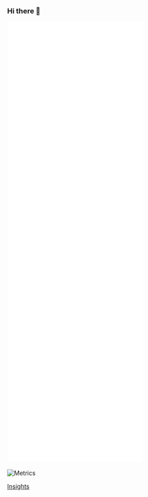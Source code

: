### Hi there 👋

<!--
**rjsuzuki/rjsuzuki** is a ✨ _special_ ✨ repository because its `README.md` (this file) appears on your GitHub profile.

Here are some ideas to get you started:

- 🔭 I’m currently working on ...
- 🌱 I’m currently learning ...
- 👯 I’m looking to collaborate on ...
- 🤔 I’m looking for help with ...
- 💬 Ask me about ...
- 📫 How to reach me: ...
- 😄 Pronouns: ...
- ⚡ Fun fact: ...
-->

![Metrics](https://github.com/rjsuzuki/rjsuzuki/blob/main/github-metrics.svg)

![Metrics](https://metrics.lecoq.io/rjsuzuki?template=classic&config.timezone=America%2FLos_Angeles)

[Insights](https://metrics.lecoq.io/about/rjsuzuki)
